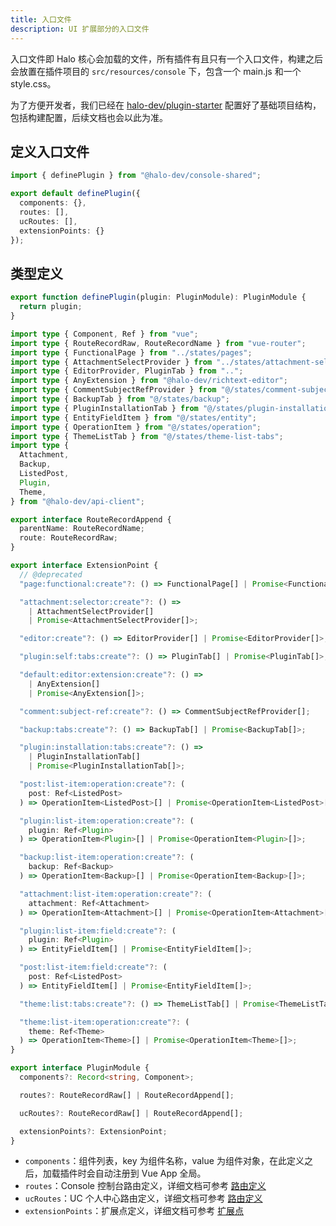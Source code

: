 ```yaml
---
title: 入口文件
description: UI 扩展部分的入口文件
---
```


入口文件即 Halo 核心会加载的文件，所有插件有且只有一个入口文件，构建之后会放置在插件项目的 `src/resources/console` 下，包含一个 main.js 和一个 style.css。

为了方便开发者，我们已经在 [halo-dev/plugin-starter](https://github.com/halo-dev/plugin-starter) 配置好了基础项目结构，包括构建配置，后续文档也会以此为准。

## 定义入口文件

```ts title="ui/src/index.ts"
import { definePlugin } from "@halo-dev/console-shared";

export default definePlugin({
  components: {},
  routes: [],
  ucRoutes: [],
  extensionPoints: {}
});
```

## 类型定义

```ts
export function definePlugin(plugin: PluginModule): PluginModule {
  return plugin;
}
```

```ts title="PluginModule"
import type { Component, Ref } from "vue";
import type { RouteRecordRaw, RouteRecordName } from "vue-router";
import type { FunctionalPage } from "../states/pages";
import type { AttachmentSelectProvider } from "../states/attachment-selector";
import type { EditorProvider, PluginTab } from "..";
import type { AnyExtension } from "@halo-dev/richtext-editor";
import type { CommentSubjectRefProvider } from "@/states/comment-subject-ref";
import type { BackupTab } from "@/states/backup";
import type { PluginInstallationTab } from "@/states/plugin-installation-tabs";
import type { EntityFieldItem } from "@/states/entity";
import type { OperationItem } from "@/states/operation";
import type { ThemeListTab } from "@/states/theme-list-tabs";
import type {
  Attachment,
  Backup,
  ListedPost,
  Plugin,
  Theme,
} from "@halo-dev/api-client";

export interface RouteRecordAppend {
  parentName: RouteRecordName;
  route: RouteRecordRaw;
}

export interface ExtensionPoint {
  // @deprecated
  "page:functional:create"?: () => FunctionalPage[] | Promise<FunctionalPage[]>;

  "attachment:selector:create"?: () =>
    | AttachmentSelectProvider[]
    | Promise<AttachmentSelectProvider[]>;

  "editor:create"?: () => EditorProvider[] | Promise<EditorProvider[]>;

  "plugin:self:tabs:create"?: () => PluginTab[] | Promise<PluginTab[]>;

  "default:editor:extension:create"?: () =>
    | AnyExtension[]
    | Promise<AnyExtension[]>;

  "comment:subject-ref:create"?: () => CommentSubjectRefProvider[];

  "backup:tabs:create"?: () => BackupTab[] | Promise<BackupTab[]>;

  "plugin:installation:tabs:create"?: () =>
    | PluginInstallationTab[]
    | Promise<PluginInstallationTab[]>;

  "post:list-item:operation:create"?: (
    post: Ref<ListedPost>
  ) => OperationItem<ListedPost>[] | Promise<OperationItem<ListedPost>[]>;

  "plugin:list-item:operation:create"?: (
    plugin: Ref<Plugin>
  ) => OperationItem<Plugin>[] | Promise<OperationItem<Plugin>[]>;

  "backup:list-item:operation:create"?: (
    backup: Ref<Backup>
  ) => OperationItem<Backup>[] | Promise<OperationItem<Backup>[]>;

  "attachment:list-item:operation:create"?: (
    attachment: Ref<Attachment>
  ) => OperationItem<Attachment>[] | Promise<OperationItem<Attachment>[]>;

  "plugin:list-item:field:create"?: (
    plugin: Ref<Plugin>
  ) => EntityFieldItem[] | Promise<EntityFieldItem[]>;

  "post:list-item:field:create"?: (
    post: Ref<ListedPost>
  ) => EntityFieldItem[] | Promise<EntityFieldItem[]>;

  "theme:list:tabs:create"?: () => ThemeListTab[] | Promise<ThemeListTab[]>;

  "theme:list-item:operation:create"?: (
    theme: Ref<Theme>
  ) => OperationItem<Theme>[] | Promise<OperationItem<Theme>[]>;
}

export interface PluginModule {
  components?: Record<string, Component>;

  routes?: RouteRecordRaw[] | RouteRecordAppend[];

  ucRoutes?: RouteRecordRaw[] | RouteRecordAppend[];

  extensionPoints?: ExtensionPoint;
}
```

- `components`：组件列表，key 为组件名称，value 为组件对象，在此定义之后，加载插件时会自动注册到 Vue App 全局。
- `routes`：Console 控制台路由定义，详细文档可参考 [路由定义](../../api-reference/ui/route.md)
- `ucRoutes`：UC 个人中心路由定义，详细文档可参考 [路由定义](../../api-reference/ui/route.md)
- `extensionPoints`：扩展点定义，详细文档可参考 [扩展点](../../api-reference/ui/extension-points)

